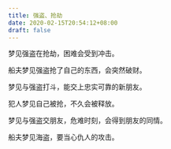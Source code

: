 ```yaml
---
title: 强盗、抢劫
date: 2020-02-15T20:54:12+08:00
draft: false
---
```


梦见强盗在抢劫，困难会受到冲击。


船夫梦见强盗抢了自己的东西，会突然破财。


梦见与强盗打斗，能交上忠实可靠的新朋友。


犯人梦见自己被抢，不久会被释放。


梦见与强盗交朋友，危难时刻，会得到朋友的同情。


船夫梦见海盗，要当心仇人的攻击。
